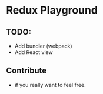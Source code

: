 # Redux Playground

## TODO:
  - Add bundler (webpack)
  - Add React view

## Contribute
  - if you really want to feel free.
  
